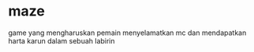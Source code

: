 # maze
game yang mengharuskan pemain menyelamatkan mc dan mendapatkan harta karun dalam sebuah labirin
